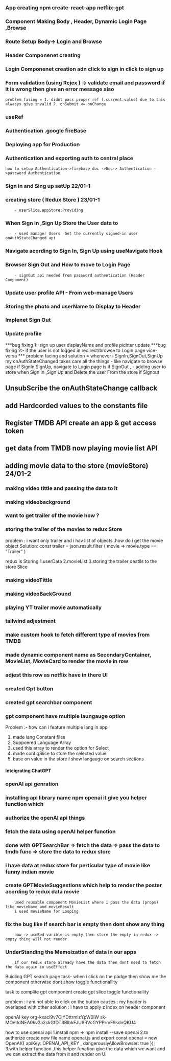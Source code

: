 ### App creating npm create-react-app netflix-gpt
### Component Making Body , Header,  Dynamic Login Page ,Browse 
### Route Setup Body->  Login and Browse
### Header Componenet creating 
### Login Componenet creation adn click to sign in click to sign up 
### Form validation  (using Rejex ) -> validate email and password  if it is wrong then give an error message also   
    problem fasing = 1. didnt pass proper ref (.current.value) due to this alwasys give invalid 2. onSubmit <= onChange  
### useRef 
### Authentication .google fireBase
### Deploying app for Production
### Authentication and exporting auth to central place 
    how to setup Authentication->firebase doc ->Doc-> Authentication ->password Authentication 
### Sign in and Sing up setUp 22/01-1
### creating store ( Redux Store ) 23/01-1
        - userSlice,appStore,Providing 
### When Sign In ,Sign Up Store the User data to 
        - used manager Users  Get the currently signed-in user onAuthStateChanged api 
### Navigate acording to Sign In, Sign Up using useNavigate Hook 
### Browser Sign Out and How to move to Login Page 
        - signOut api needed from password authentication (Header Component)
### Update user profile API - From web-manage Users
### Storing the photo and userName to Display to Header 
### Implenet Sign Out 
### Update profile 

***bug fixing 1:-sign up user displayName and profile pichter update
***bug fixing 2:- if the user is not logged in redirect/browse to Login page vice-versa
*** problem facing and solution = 
        whenever i SignIn,SignOut,SignUp my onAuthStateChanged takes care all the things 
        - like navigate to browse page if SignIn,SignUp,
               navigate to Login page is if SignOut ,
        - adding user to store when Sign in ,Sign Up and 
          Delete the user From the store if Signout    

## UnsubScribe the onAuthStateChange callback
## add Hardcorded values to the constants file
## Register TMDB API create an app & get access token 
## get data from TMDB now playing movie list API
## adding movie data to the store (movieStore) 24/01-2


### making video tittle and passing the data to it  
### making videobackground
### want to get trailer of the movie how ?
### storing the trailer of the movies to redux Store 

problem : i want only trailer and i hav list of objects .how do i get the movie object 
Solution: const trailer = json.result.filter ( movie => movie.type == "Trailer" )

redux is Storing 
1.userData 
2.movieList 
3.storing the trailer deatils to the store Slice 

### making videoTittle
### making videoBackGround
### playing YT trailer movie automatically
### tailwind adjestment

### make custom hook to fetch different type of movies from TMDB 
### made dynamic component name as SecondaryContainer, MovieList, MovieCard to render the movie in row 
### adjest this row as netflix have in there UI 

### created Gpt button
### created gpt searchbar component 
### gpt component have multiple laungauge option

Problem :- how can i feature multiple lang in app
1. made lang Constant files
2. Suppoered Language Array
3. used this array to render the option for Select
4. made configSlice to store the selected value 
5. base on value in the store i show langauge on search sections

#### Inteigrating ChatGPT

### openAI api genration
### installing api library name npm openai it give you helper function which 
### authorize the openAI api things
### fetch the data using openAI helper function 
### done with GPTSearchBar => fetch the data => pass the data to tmdb func => store the data to redux store   

### i have data at redux store for perticular type of movie like funny indian movie 
### create GPTMovieSuggestions which help to render the poster acording to redux data movie 
        used reusable component MovieList where i pass the data (props) like movieName and movieResult 
        i used movieName for Looping 
### fix the bug like if search bar is empty then dont show any thing 
        how -> useRed varible is empty then store the empty in redux -> empty thing will not render



### UnderStanding the Memoization of data in our apps
        if our redux store already have the data then dont need to fetch the data again in useEffect


Buidling GPT search page 
        task- when i click on the padge then show me the component otherwise dont show  toggle functionallity

task to complite 
        gpt component
        create gpt slice 
        toggle functionallity


problem  : i am not able to click on the button 
causes   : my header is overlaped with other 
solution : i have to apply z index on header component 

openAI key org-kxacl9v7CiYDttrmlzYpW0lW
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


how to use openai api
1.install npm => npm install --save openai
2.to autherize create new file name openai.js and 
export const openai = new OpenAI({
  apiKey: OPENAI_API_KEY ,
  dangerouslyAllowBrowser: true 
}); 
3.with helper function ,this helper function give the data which we want and we can extract the data from it and render on UI